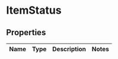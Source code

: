 # ItemStatus

## Properties
Name | Type | Description | Notes
------------ | ------------- | ------------- | -------------

